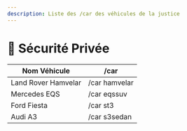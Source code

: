 ```yaml
---
description: Liste des /car des véhicules de la justice
---
```


# 🔫 Sécurité Privée

| Nom Véhicule        | /car          |
| ------------------- | ------------- |
| Land Rover Hamvelar | /car hamvelar |
| Mercedes EQS        | /car eqssuv   |
| Ford Fiesta         | /car st3      |
| Audi A3             | /car s3sedan  |
